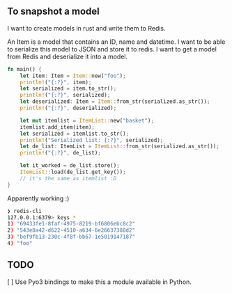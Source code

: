 ## To snapshot a model

I want to create models in rust and write them to Redis.

An Item is a model that contains an ID, name and datetime.
I want to be able to serialize this model to JSON and store it to redis.
I want to get a model from Redis and deserialize it into a model.


```rust
fn main() {
    let item: Item = Item::new("foo");
    println!("{:?}", item);
    let serialized = item.to_str();
    println!("{:?}", serialized);
    let deserialized: Item = Item::from_str(serialized.as_str());
    println!("{:?}", deserialized);

    let mut itemlist = ItemList::new("basket");
    itemlist.add_item(item);
    let serialized = itemlist.to_str();
    println!("Serialized list: {:?}", serialized);
    let de_list: ItemList = ItemList::from_str(serialized.as_str());
    println!("{:?}", de_list);

    let it_worked = de_list.store();
    ItemList::load(de_list.get_key());
    // it's the same as itemlist :D
}
```


Apparently working :)
```sh
❯ redis-cli
127.0.0.1:6379> keys *
1) "69433fe1-8faf-4975-8219-bf6806ebc8c2"
2) "543e8a42-d622-4510-a634-6e26637388d2"
3) "bef9fb13-230c-4f8f-bb67-1e5019147187"
4) "foo"
```

## TODO

[ ] Use Pyo3 bindings to make this a module available in Python.
